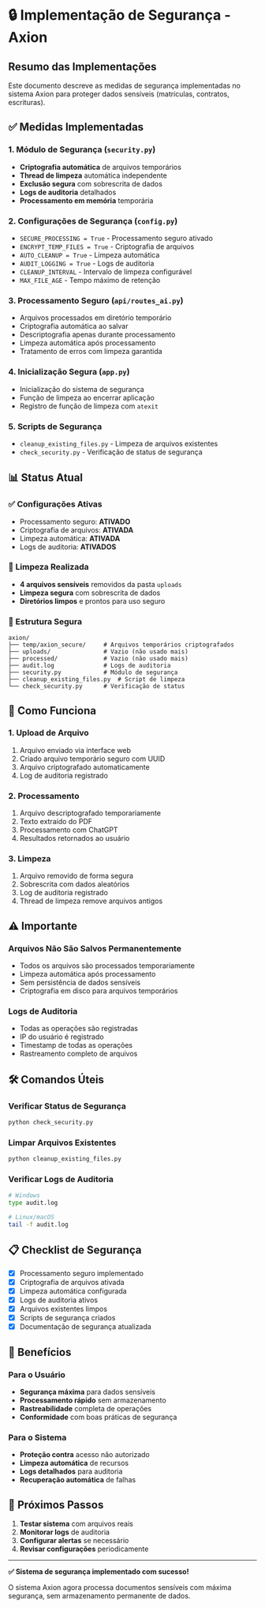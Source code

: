 # 🔒 Implementação de Segurança - Axion

## Resumo das Implementações

Este documento descreve as medidas de segurança implementadas no sistema Axion para proteger dados sensíveis (matrículas, contratos, escrituras).

## ✅ Medidas Implementadas

### 1. Módulo de Segurança (`security.py`)
- **Criptografia automática** de arquivos temporários
- **Thread de limpeza** automática independente
- **Exclusão segura** com sobrescrita de dados
- **Logs de auditoria** detalhados
- **Processamento em memória** temporária

### 2. Configurações de Segurança (`config.py`)
- `SECURE_PROCESSING = True` - Processamento seguro ativado
- `ENCRYPT_TEMP_FILES = True` - Criptografia de arquivos
- `AUTO_CLEANUP = True` - Limpeza automática
- `AUDIT_LOGGING = True` - Logs de auditoria
- `CLEANUP_INTERVAL` - Intervalo de limpeza configurável
- `MAX_FILE_AGE` - Tempo máximo de retenção

### 3. Processamento Seguro (`api/routes_ai.py`)
- Arquivos processados em diretório temporário
- Criptografia automática ao salvar
- Descriptografia apenas durante processamento
- Limpeza automática após processamento
- Tratamento de erros com limpeza garantida

### 4. Inicialização Segura (`app.py`)
- Inicialização do sistema de segurança
- Função de limpeza ao encerrar aplicação
- Registro de função de limpeza com `atexit`

### 5. Scripts de Segurança
- `cleanup_existing_files.py` - Limpeza de arquivos existentes
- `check_security.py` - Verificação de status de segurança

## 📊 Status Atual

### ✅ Configurações Ativas
- Processamento seguro: **ATIVADO**
- Criptografia de arquivos: **ATIVADA**
- Limpeza automática: **ATIVADA**
- Logs de auditoria: **ATIVADOS**

### 🧹 Limpeza Realizada
- **4 arquivos sensíveis** removidos da pasta `uploads`
- **Limpeza segura** com sobrescrita de dados
- **Diretórios limpos** e prontos para uso seguro

### 📁 Estrutura Segura
```
axion/
├── temp/axion_secure/     # Arquivos temporários criptografados
├── uploads/               # Vazio (não usado mais)
├── processed/             # Vazio (não usado mais)
├── audit.log              # Logs de auditoria
├── security.py            # Módulo de segurança
├── cleanup_existing_files.py  # Script de limpeza
└── check_security.py      # Verificação de status
```

## 🔐 Como Funciona

### 1. Upload de Arquivo
1. Arquivo enviado via interface web
2. Criado arquivo temporário seguro com UUID
3. Arquivo criptografado automaticamente
4. Log de auditoria registrado

### 2. Processamento
1. Arquivo descriptografado temporariamente
2. Texto extraído do PDF
3. Processamento com ChatGPT
4. Resultados retornados ao usuário

### 3. Limpeza
1. Arquivo removido de forma segura
2. Sobrescrita com dados aleatórios
3. Log de auditoria registrado
4. Thread de limpeza remove arquivos antigos

## ⚠️ Importante

### Arquivos Não São Salvos Permanentemente
- Todos os arquivos são processados temporariamente
- Limpeza automática após processamento
- Sem persistência de dados sensíveis
- Criptografia em disco para arquivos temporários

### Logs de Auditoria
- Todas as operações são registradas
- IP do usuário é registrado
- Timestamp de todas as operações
- Rastreamento completo de arquivos

## 🛠️ Comandos Úteis

### Verificar Status de Segurança
```bash
python check_security.py
```

### Limpar Arquivos Existentes
```bash
python cleanup_existing_files.py
```

### Verificar Logs de Auditoria
```bash
# Windows
type audit.log

# Linux/macOS
tail -f audit.log
```

## 📋 Checklist de Segurança

- [x] Processamento seguro implementado
- [x] Criptografia de arquivos ativada
- [x] Limpeza automática configurada
- [x] Logs de auditoria ativos
- [x] Arquivos existentes limpos
- [x] Scripts de segurança criados
- [x] Documentação de segurança atualizada

## 🎯 Benefícios

### Para o Usuário
- **Segurança máxima** para dados sensíveis
- **Processamento rápido** sem armazenamento
- **Rastreabilidade** completa de operações
- **Conformidade** com boas práticas de segurança

### Para o Sistema
- **Proteção contra** acesso não autorizado
- **Limpeza automática** de recursos
- **Logs detalhados** para auditoria
- **Recuperação automática** de falhas

## 🔄 Próximos Passos

1. **Testar sistema** com arquivos reais
2. **Monitorar logs** de auditoria
3. **Configurar alertas** se necessário
4. **Revisar configurações** periodicamente

---

**✅ Sistema de segurança implementado com sucesso!**

O sistema Axion agora processa documentos sensíveis com máxima segurança, sem armazenamento permanente de dados. 